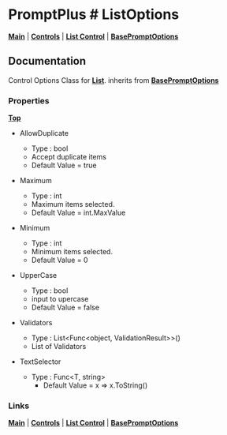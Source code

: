 # PromptPlus # ListOptions
[**Main**](index.md#help) | 
[**Controls**](index.md#apis) |
[**List Control**](list) |
[**BasePromptOptions**](basepromptoptions) 

## Documentation
Control Options Class for [**List**](list). inherits from [**BasePromptOptions**](basepromptoptions)

### Properties
[**Top**](#promptplus--listoptions)

- AllowDuplicate
	- Type : bool
	- Accept duplicate items
	- Default Value = true

 - Maximum
	- Type : int
	- Maximum items selected.
	- Default Value = int.MaxValue

- Minimum
	- Type : int
	- Minimum items selected.
	- Default Value = 0

- UpperCase   
	- Type : bool
	- input to upercase
	- Default Value = false

- Validators
	- Type : List<Func<object, ValidationResult>>()
	- List of Validators
  
- TextSelector
  - Type : Func\<T, string\>
	- Default Value = x => x.ToString()
  
### Links
[**Main**](index.md#help) | 
[**Controls**](index.md#apis) |
[**List Control**](list) |
[**BasePromptOptions**](basepromptoptions) 
